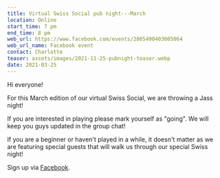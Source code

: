 ```yaml
---
title: Virtual Swiss Social pub night---March
location: Online
start_time: 7 pm
end_time: 8 pm
web_url: https://www.facebook.com/events/2805490403005064
web_url_name: Facebook event
contact: Charlotte
teaser: assets/images/2021-11-25-pubnight-teaser.webp
date: 2021-03-25
---
```


Hi everyone!

For this March edition of our virtual Swiss Social, we are throwing a Jass
night!

If you are interested in playing please mark yourself as "going". We will keep
you guys updated in the group chat!

If you are a beginner or haven't played in a while, it doesn't matter as we are
featuring special guests that will walk us through our special Swiss night!

Sign up via [Facebook].

[facebook]: <{{ page.web_url }}>
